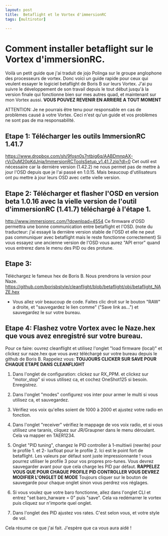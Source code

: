 ```yaml
---
layout: post
title:  Betaflight et le Vortex d'immersionRC
tags: [multirotor]

---
```


# Comment installer betaflight sur le Vortex d'immersionRC.

Voilà un petit guide que j'ai traduit de jojo Polinga sur le groupe anglophone des processeurs de vortex.
Donc voici un guide rapide pour ceux qui veulent essayer le logiciel betaflight de Boris B sur leurs Vortex.
J'ai pu suivre le développement de son travail depuis le tout début jusqu'à la version finale qui fonctionne bien sur mes autres quad, et maintenant sur mon Vortex aussi. __VOUS POUVEZ REVENIR EN ARRIERE A TOUT MOMENT__

ATTENTION: Je ne pourrais être tenu pour responsable en cas de problèmes causé à votre Vortex. Ceci n'est qu'un guide et vos problèmes ne sont pas de ma responsabilité.

## Etape 1: Télécharger les outils ImmersionRC 1.41.7

https://www.dropbox.com/sh/9fosn0s7ntbig6q/AABDmnpAX-rVcDuM20pKdJnja/ImmersionRCToolsSetup_v1.41.7.zip?dl=0
Cet outil est nécessaire car la dernière version (1.42.2) ne nous permet pas de mettre à jour l'OSD depuis que je l'ai passé en 1.0.15. Mais beaucoup d'utilisateurs ont pu mettre à jour leurs OSD avec cette vielle version.

## Etape 2: Télécharger et flasher l'OSD en version beta 1.0.16 avec la vielle version de l'outil d'immersionRC (1.41.7) téléchargé à l'étape 1.

http://www.immersionrc.com/?download=4554
Ce firmware d'OSD permettra une bonne communication entre betaflight et l'OSD. (note du traducteur: j'ai essayé la dernière version stable de l'OSD et elle ne peut pas communiquer avec betaflight mais le reste fonctionne correctement) Si vous essayez une ancienne version de l'OSD vous aurez "API error" quand vous entrerez dans le menu des PID ou des protune.

## Etape 3:

Téléchargez le fameux hex de Boris B. Nous prendrons la version pour Naze.
https://github.com/borisbstyle/cleanflight/blob/betaflight/obj/betaflight_NAZE.hex
- Vous allez voir beaucoup de code. Faites clic droit sur le bouton "RAW" a droite, et "sauvegardez le lien comme" ("Save link as...") et sauvegardez le sur votre bureau.

## Etape 4: Flashez votre Vortex avec le Naze.hex que vous avez enregistré sur votre bureau.

Pour ce faire: ouvrez cleanflight et utilisez l'onglet "load firmware (local)" et clickez sur naze.hex que vous avez téléchargé sur votre bureau depuis le github de Boris B.
Rappelez vous: __TOUJOURS CLICKER SUR SAVE POUR CHAQUE ETAPE DANS CLEANFLIGHT__

1. Dans l'onglet de configuration: clickez sur RX_PPM. et clickez sur "motor_stop" si vous utilisez ca, et cochez OneShot125 si besoin. Enregistrez.

2. Dans l'onglet "modes" configurez vos inter pour armer le multi si vous utilisez ca, et sauvegardez.

3. Vérifiez vos voix qu'elles soient de 1000 à 2000 et ajustez votre radio en fonction.

4. Dans l'onglet "receiver" vérifiez le mappage de vos voix radio, et si vous utilisez une taranis, cliquez sur JR/Graupner dans le menu déroulant. Cela va mapper en TAER1234.

5. Onglet "PID tuning", changez le PID controller à 1-multiwii (rewrite) pour le profile 1. et 2- luxfloat pour le profile 2. Ici est le point fort de betaflight. Les valeurs par défaut sont juste impressionnante ! vous pourrez utiliser le profile 3 pour vos propres pro-tunes. Vous devrez sauvegarder avant pour que cela charge les PID par défaut. __RAPPELEZ VOUS QUE POUR CHAQUE PROFILE PID CONTROLLER VOUS DEVREZ MODIFIER L'ONGLET DE MODE__ Toujours cliquer sur le bouton de sauvegarde pour chaque onglet sinon vous perdrez vos réglages.

6. Si vous voulez que votre baro fonctionne, allez dans l'onglet CLI et entrez "set baro_harware = 0" puis "save". Cela va redémarrer le vortex puis cliquez sur n'importe quel onglet.

7. Dans l'onglet des PID ajustez vos rates. C'est selon vous, et votre style de vol.

Cela résume ce que j'ai fait. J'espère que ca vous aura aidé !
